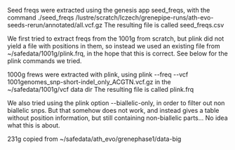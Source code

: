 Seed freqs were extracted using the genesis app seed_freqs,
with the command ./seed_freqs /lustre/scratch/lczech/grenepipe-runs/ath-evo-seeds-rerun/annotated/all.vcf.gz
The resulting file is called seed_freqs.csv

We first tried to extract freqs from the 1001g from scratch, but plink did not yield a file with positions
in them, so instead we used an existing file from ~/safedata/1001g/plink.frq, in the hope that this is correct.
See below for the plink commands we tried.

1000g frews were extracted with plink, using
plink --freq --vcf 1001genomes_snp-short-indel_only_ACGTN.vcf.gz
in the ~/safedata/1001g/vcf data dir
The resulting file is called plink.frq

We also tried using the plink option --biallelic-only, in order to filter out non biallelic snps.
But that somehow does not work, and instead gives a table without position information,
but still containing non-biallelic parts... No idea what this is about.

231g copied from ~/safedata/ath_evo/grenephase1/data-big
